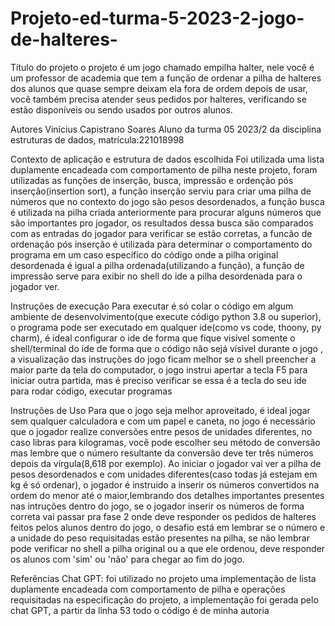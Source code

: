 # Projeto-ed-turma-5-2023-2-jogo-de-halteres-
Título do projeto
o projeto é um jogo chamado empilha halter, nele você é um professor de academia que tem a função de ordenar a pilha de halteres dos alunos
que quase sempre deixam ela fora de ordem depois de usar, você também precisa atender seus pedidos por halteres, verificando se estão disponíveis ou 
sendo usados por outros alunos.

Autores
Vinícius Capistrano Soares
Aluno da turma 05 2023/2 da disciplina estruturas de dados, matrícula:221018998

Contexto de aplicação e estrutura de dados escolhida
Foi utilizada uma lista duplamente encadeada com comportamento de pilha neste projeto, foram utilizadas
as funções de inserção, busca, impressão e ordenção pós inserção(insertion sort), a função inserção 
serviu para criar uma pilha de números que no contexto do jogo são pesos desordenados, a função busca é utilizada
na pilha criada anteriormente para procurar alguns números que são importantes pro jogador, os resultados dessa busca são
comparados com as entradas do jogador para verificar se estão corretas, a funcão de ordenação pós inserção é utilizada para 
determinar o comportamento do programa em um caso específico do código onde a pilha original desordenada é igual a pilha ordenada(utilizando a função), 
a função de impressão serve para exibir no shell do ide a pilha desordenada para o jogador ver.

Instruções de execução
Para executar é só colar o código em algum ambiente de desenvolvimento(que execute código python 3.8 ou superior),
o programa pode ser executado em qualquer ide(como vs code, thoony, py charm), é ideal configurar o ide de forma que fique visível somente 
o shell/terminal do ide de forma que o código não sejá vísivel durante o jogo , a visualização das instruções do jogo ficam melhor se 
o shell preencher a maior parte da tela do computador, o jogo instrui apertar a tecla F5 para iniciar outra partida, mas é preciso 
verificar se essa é a tecla do seu ide para rodar código, executar programas

Instruções de Uso
Para que o jogo seja melhor aproveitado, é ideal jogar sem qualquer calculadora e com um papel e caneta, no jogo é necessário que o jogador
realize conversões entre pesos de unidades diferentes, no caso libras para kilogramas, você pode escolher seu método de conversão mas lembre que
o número resultante da conversão deve ter três números depois da vírgula(8,618 por exemplo).
Ao iniciar o jogador vai ver a pilha de pesos desordenados e com unidades diferentes(caso todas já estejam em kg é só ordenar), o jogador é instruido 
a inserir os números convertidos na ordem do menor até o maior,lembrando dos detalhes importantes presentes nas intruções dentro do jogo, se o jogador
inserir os números de forma correta vai passar pra fase 2 onde deve responder os pedidos de halteres feitos pelos alunos dentro do jogo, o desafio está em 
lembrar se o número e a unidade do peso requisitadas estão presentes na pilha, se não lembrar pode verificar no shell a pilha original ou a que ele ordenou,
deve responder os alunos com 'sim' ou 'não' para chegar ao fim do jogo.

Referências
Chat GPT: foi utilizado no projeto uma implementação de lista duplamente encadeada com comportamento de pilha e operações requisitadas na especificação do projeto,
a implementação foi gerada pelo chat GPT, a partir da linha 53 todo o código é de minha autoria
